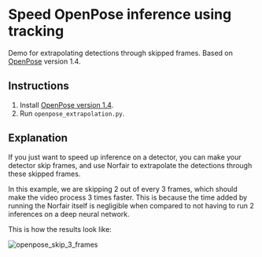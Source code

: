 # Speed OpenPose inference using tracking

Demo for extrapolating detections through skipped frames. Based on [OpenPose](https://github.com/CMU-Perceptual-Computing-Lab/openpose) version 1.4.

## Instructions

1. Install [OpenPose version 1.4](https://github.com/CMU-Perceptual-Computing-Lab/openpose/releases/tag/v1.4.0).
2. Run `openpose_extrapolation.py`.

## Explanation

If you just want to speed up inference on a detector, you can make your detector skip frames, and use Norfair to extrapolate the detections through these skipped frames.

In this example, we are skipping 2 out of every 3 frames, which should make the video process 3 times faster. This is because the time added by running the Norfair itself is negligible when compared to not having to run 2 inferences on a deep neural network.

This is how the results look like:

![openpose_skip_3_frames](../../docs/openpose_skip_3_frames.gif)
